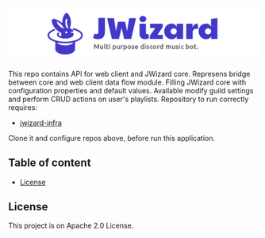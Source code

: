 <p align="center">
    <img src=".github/banner.png" alt="">
</p>

This repo contains API for web client and JWizard core. Represens bridge between core and web client data flow module.
Filling JWizard core with configuration properties and default values. Available modify guild settings and perform CRUD
actions on user's playlists. Repository to run correctly requires:

* [jwizard-infra](https://github.com/jwizard-bot/jwizard-infra)

Clone it and configure repos above, before run this application.

## Table of content

* [License](#license)

<a name="license"></a>

## License

This project is on Apache 2.0 License.
